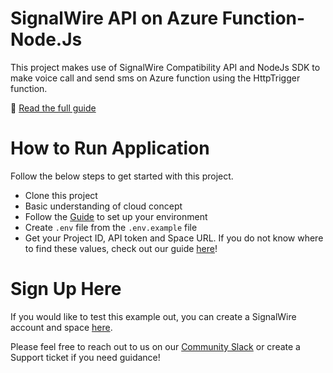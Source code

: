 # SignalWire API on Azure Function- Node.Js

This project makes use of SignalWire Compatibility API and NodeJs SDK to make voice call and send sms on Azure function using the HttpTrigger function.

📖 [Read the full guide](https://developer.signalwire.com/apis/docs/microsoft-azure-functions)

# How to Run Application

Follow the below steps to get started with this project.

- Clone this project
- Basic understanding of cloud concept
- Follow the [Guide](https://docs.microsoft.com/en-us/azure/azure-functions/create-first-function-vs-code-node) to set up your environment
- Create `.env` file from the `.env.example` file
- Get your Project ID, API token and Space URL.  If you do not know where to find these values, check out our guide [here](https://developer.signalwire.com/apis/docs/navigating-your-space#api)!

# Sign Up Here

If you would like to test this example out, you can create a SignalWire account and space [here](https://m.signalwire.com/signups/new?s=1).

Please feel free to reach out to us on our [Community Slack](https://signalwire.community/) or create a Support ticket if you need guidance!

